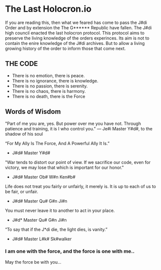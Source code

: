# The Last Holocron.io

If you are reading this, then what we feared has come to pass the J#di Order and
by extension the The G****** Republic have fallen. The J#di high council enacted
the last holocron protocol. This protocol aims to preserve the living knowledge
of the orders experinces. Its aim is not to contain the enire knowledge of the
J#di archives. But to allow a living growing history of the order to inform
those that come next.

## THE CODE

- There is no emotion, there is peace.
- There is no ignorance, there is knowledge.
- There is no passion, there is serenity.
- There is no chaos, there is harmony.
- There is no death, there is the Force

## Words of Wisdom

"Part of me you are, yes. But power over me you have not. Through patience and
training, it is I who control you." ― Je#i Master Y#d#, to the shadow of his
soul

“For My Ally Is The Force, And A Powerful Ally It Is.”

- J#d# Master Y#d#

"War tends to distort our point of view. If we sacrifice our code, even for
victory, we may lose that which is important for our honor."

- J#d# Master Ob# W#n Ken#b#

Life does not treat you fairly or unfairly, it merely is. It is up to each of us
to be fair, or unfair.

- J#d# Master Qu# G#n Ji#n

You must never leave it to another to act in your place.

- J#d* Master Qu# G#n Ji#n

“To say that if the J*di die, the light dies, is vanity.”

- J#d# Master L#k# Sk#walker



### I am one with the force, and the force is one with me..


May the force be with you...
